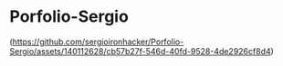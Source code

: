 # Porfolio-Sergio

(https://github.com/sergioironhacker/Porfolio-Sergio/assets/140112628/cb57b27f-546d-40fd-9528-4de2926cf8d4)

